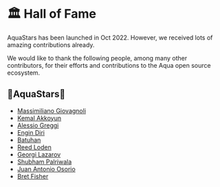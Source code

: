 # 🏛️ Hall of Fame

AquaStars has been launched in Oct 2022. However, we received lots of amazing contributions already. 

We would like to thank the following people, among many other contributors, for their efforts and contributions to the Aqua open source ecosystem.

## 🌟AquaStars🌟

- [Massimiliano Giovagnoli](https://twitter.com/maxgio92)
- [Kemal Akkoyun](https://github.com/kakkoyun/)
- [Alessio Greggi](https://twitter.com/alegrey91)
- [Engin Diri](https://twitter.com/_ediri)
- [Batuhan](https://twitter.com/developerguyba)
- [Reed Loden](https://github.com/reedloden)
- [Georgi Lazarov]()
- [Shubham Palriwala](https://github.com/shubhampalriwala)
- [Juan Antonio Osorio](https://github.com/JAORMX)
- [Bret Fisher](https://github.com/BretFisher)
